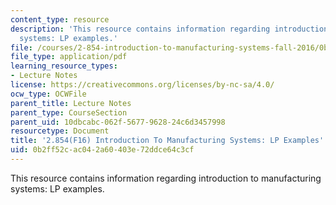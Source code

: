 ```yaml
---
content_type: resource
description: 'This resource contains information regarding introduction to manufacturing
  systems: LP examples.'
file: /courses/2-854-introduction-to-manufacturing-systems-fall-2016/0b2ff52cac042a60403e72ddce64c3cf_MIT2_854F16_LpExample.pdf
file_type: application/pdf
learning_resource_types:
- Lecture Notes
license: https://creativecommons.org/licenses/by-nc-sa/4.0/
ocw_type: OCWFile
parent_title: Lecture Notes
parent_type: CourseSection
parent_uid: 10dbcabc-062f-5677-9628-24c6d3457998
resourcetype: Document
title: '2.854(F16) Introduction To Manufacturing Systems: LP Examples'
uid: 0b2ff52c-ac04-2a60-403e-72ddce64c3cf
---
```

This resource contains information regarding introduction to manufacturing systems: LP examples.